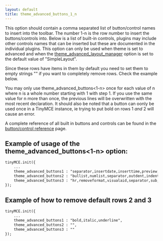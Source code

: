 ```yaml
---
layout: default
title: theme_advanced_buttons_1_n
---
```


This option should contain a comma separated list of button/control names to insert into the toolbar. The number 1-n is the row number to insert the buttons/controls into. Below is a list of built-in controls, plugins may include other controls names that can be inserted but these are documented in the individual plugins. This option can only be used when theme is set to advanced and when the [theme_advanced_layout_manager](../configuration/Configuration3x@theme_advanced_layout_manager) option is set to the default value of "SimpleLayout".

Since these rows have items in them by default you need to set them to empty strings "" if you want to completely remove rows. Check the example below.

You may only use theme_advanced_buttons<1-n> once for each value of n where n is a whole number starting with 1 with step 1\. If you use the same value for n more than once, the previous lines will be overwritten with the most recent declaration. It should also be noted that a button can oonly be used once in a TinyMCE instance, ie trying to put bold on rows 1 _and_ 2 will cause an error.

A complete reference of all built in buttons and controls can be found in the [button/control reference](/wiki.php/TinyMCE3x:Buttons/controls) page.

## Example of usage of the theme_advanced_buttons<1-n> option:

```html
tinyMCE.init({
	...
	theme_advanced_buttons1 : "separator,insertdate,inserttime,preview,zoom,separator,forecolor,backcolor",
	theme_advanced_buttons2 : "bullist,numlist,separator,outdent,indent,separator,undo,redo,separator",
	theme_advanced_buttons3 : "hr,removeformat,visualaid,separator,sub,sup,separator,charmap"
});
```

## Example of how to remove default rows 2 and 3

```html
tinyMCE.init({
	...
	theme_advanced_buttons1 : "bold,italic,underline",
	theme_advanced_buttons2 : "",
	theme_advanced_buttons3 : ""
});
```